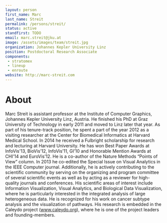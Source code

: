 ```yaml
---
layout: person
first_name: Marc
last_name: Streit
permalink: /persons/streit/
status: active
standfirst: TODO
email: marc.streit@jku.at
image: /assets/images/team/streit.jpg
organization: Johannes Kepler University Linz
position: Postdoctoral Research Associate
components: 
 - stratomex
 - lineup
 - enroute
website: http://marc-streit.com
---
```


# About

Marc Streit is assistant professor at the Institute of Computer Graphics, Johannes Kepler University Linz, Austria. He finished his PhD at Graz University of Technology in early 2011 and moved to Linz later that year. As part of his tenure-track position, he spent a part of the year 2012 as a visiting researcher at the Center for Biomedical Informatics at Harvard Medical School. In 2014 he received a Fulbright scholarship for research and lecturing at Harvard University. He has won Best Paper Awards at InfoVis'13, BioVis’12, InfoVis’11, GI’10 and Honorable Mention Awards at CHI'14 and EuroVis’12. He is a co-author of the Nature Methods “Points of View” column. In 2013 he co-edited the Special Issue on Visual Analytics in the IEEE Computer journal. Additionally, he is actively contributing to the scientific community by serving on the organizing and program committee of several scientific events as well as by acting as a reviewer for high-quality journals and conferences.
His scientific areas of interest include Information Visualization, Visual Analytics, and Biological Data Visualization, where he is particularly interested in the integrated analysis of large heterogeneous data. He is recognized for his work on cancer subtype analysis and the visualization of pathways. His research is embedded in the Caleydo project (www.caleydo.org), where he is one of the project leaders and founding-members.